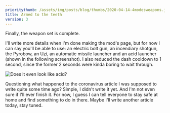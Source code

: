 ```yaml
---
prioritythumb: /assets/img/posts/blog/thumbs/2020-04-14-4modesweapons.jpg
title: Armed to the teeth
version: 3
---
```

Finally, the weapon set is complete.

I'll write more details when I'm done making the mod's page, but for now I can say you'll be able to use: an electric bolt gun, an incendiary shotgun, the Pyrobow, an Uzi, an automatic missile launcher and an acid launcher (shown in the following screenshot). I also reduced the dash cooldown to 1 second, since the former 2 seconds were kinda boring to wait through.

![Does it even look like acid?](/assets/img/posts/blog/2020-04-14-4modesweapons.png)

Questioning what happened to the coronavirus article I was supposed to write quite some time ago? Simple, I didn't write it yet. And I'm not even sure if I'll ever finish it. For now, I guess I can tell everyone to stay safe at home and find something to do in there. Maybe I'll write another article today, stay tuned.
